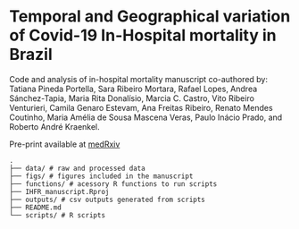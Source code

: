 # Temporal and Geographical variation of Covid-19 In-Hospital mortality in Brazil

Code and analysis of in-hospital mortality manuscript co-authored by: Tatiana Pineda Portella, Sara Ribeiro Mortara, Rafael Lopes, Andrea Sánchez-Tapia, Maria Rita Donalísio, Marcia C. Castro, Vito Ribeiro Venturieri, Camila Genaro Estevam, Ana Freitas Ribeiro, Renato Mendes Coutinho, Maria Amélia de Sousa Mascena Veras, Paulo Inácio Prado, and Roberto André Kraenkel. 

Pre-print available at [medRxiv](https://www.medrxiv.org/content/10.1101/2021.02.19.21251949v1)

   
    .
    ├── data/ # raw and processed data
    ├── figs/ # figures included in the manuscript
    ├── functions/ # acessory R functions to run scripts
    ├── IHFR_manuscript.Rproj
    ├── outputs/ # csv outputs generated from scripts
    ├── README.md
    └── scripts/ # R scripts 
  
